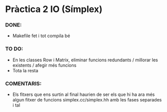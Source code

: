 # Pràctica 2 IO (Símplex)

### DONE:

+ Makefile fet i tot compila bé

### TO DO:

+ En les classes Row i Matrix, eliminar funcions redundants / millorar les existents / afegir més funcions
+ Tota la resta

### COMENTARIS:

+ Els fitxers que ens surtin al final haurien de ser els que hi ha ara més algun fitxer de funcions simplex.cc/simplex.hh amb les fases separades i tal
